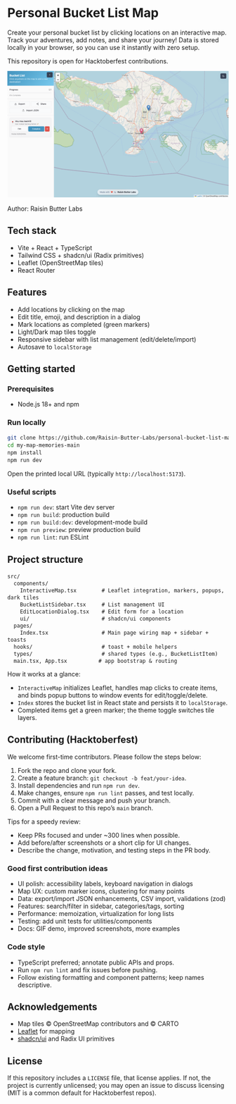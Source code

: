 # Personal Bucket List Map

Create your personal bucket list by clicking locations on an interactive map. Track your adventures, add notes, and share your journey! Data is stored locally in your browser, so you can use it instantly with zero setup.

This repository is open for Hacktoberfest contributions.

![App icon](public/preview.png)

Author: Raisin Butter Labs

## Tech stack

-   Vite + React + TypeScript
-   Tailwind CSS + shadcn/ui (Radix primitives)
-   Leaflet (OpenStreetMap tiles)
-   React Router

## Features

-   Add locations by clicking on the map
-   Edit title, emoji, and description in a dialog
-   Mark locations as completed (green markers)
-   Light/Dark map tiles toggle
-   Responsive sidebar with list management (edit/delete/import)
-   Autosave to `localStorage`

## Getting started

### Prerequisites

-   Node.js 18+ and npm

### Run locally

```bash
git clone https://github.com/Raisin-Butter-Labs/personal-bucket-list-map
cd my-map-memories-main
npm install
npm run dev
```

Open the printed local URL (typically `http://localhost:5173`).

### Useful scripts

-   `npm run dev`: start Vite dev server
-   `npm run build`: production build
-   `npm run build:dev`: development-mode build
-   `npm run preview`: preview production build
-   `npm run lint`: run ESLint

## Project structure

```
src/
  components/
    InteractiveMap.tsx        # Leaflet integration, markers, popups, dark tiles
    BucketListSidebar.tsx     # List management UI
    EditLocationDialog.tsx    # Edit form for a location
    ui/                       # shadcn/ui components
  pages/
    Index.tsx                 # Main page wiring map + sidebar + toasts
  hooks/                      # toast + mobile helpers
  types/                      # shared types (e.g., BucketListItem)
  main.tsx, App.tsx          # app bootstrap & routing
```

How it works at a glance:

-   `InteractiveMap` initializes Leaflet, handles map clicks to create items, and binds popup buttons to window events for edit/toggle/delete.
-   `Index` stores the bucket list in React state and persists it to `localStorage`.
-   Completed items get a green marker; the theme toggle switches tile layers.

## Contributing (Hacktoberfest)

We welcome first-time contributors. Please follow the steps below:

1. Fork the repo and clone your fork.
2. Create a feature branch: `git checkout -b feat/your-idea`.
3. Install dependencies and run `npm run dev`.
4. Make changes, ensure `npm run lint` passes, and test locally.
5. Commit with a clear message and push your branch.
6. Open a Pull Request to this repo’s `main` branch.

Tips for a speedy review:

-   Keep PRs focused and under ~300 lines when possible.
-   Add before/after screenshots or a short clip for UI changes.
-   Describe the change, motivation, and testing steps in the PR body.

### Good first contribution ideas

-   UI polish: accessibility labels, keyboard navigation in dialogs
-   Map UX: custom marker icons, clustering for many points
-   Data: export/import JSON enhancements, CSV import, validations (zod)
-   Features: search/filter in sidebar, categories/tags, sorting
-   Performance: memoization, virtualization for long lists
-   Testing: add unit tests for utilities/components
-   Docs: GIF demo, improved screenshots, more examples

### Code style

-   TypeScript preferred; annotate public APIs and props.
-   Run `npm run lint` and fix issues before pushing.
-   Follow existing formatting and component patterns; keep names descriptive.

## Acknowledgements

-   Map tiles © OpenStreetMap contributors and © CARTO
-   [Leaflet](https://leafletjs.com/) for mapping
-   [shadcn/ui](https://ui.shadcn.com/) and Radix UI primitives

## License

If this repository includes a `LICENSE` file, that license applies. If not, the project is currently unlicensed; you may open an issue to discuss licensing (MIT is a common default for Hacktoberfest repos).
